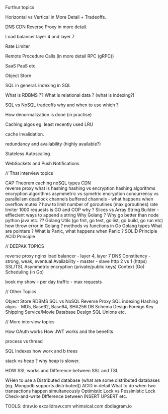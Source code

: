 Furthur topics 

Horizontal vs Vertical in More Detail + Tradeoffs. 

DNS CDN Reverse Proxy in more detail.

Load balancer layer 4 and layer 7 

Rate Limiter 

Remote Procedure Calls (in more detail RPC (gRPC))

SaaS PaaS etc. 

Object Store 

SQL in general. indexing in SQL 

What is RDBMS ?? What is relational data ? (what is indexing?)

SQL vs NoSQL tradeoffs why and when to use which ?

How denormalization is done (in practise)

Caching algos eg. least recently used LRU

cache invalidation.

redundancy and availability (highly available?)

Stateless Autoscaling

WebSockets and Push Notifications


// That interview topics 

CAP Theorem
caching 
noSQL types 
CDN  
reverse proxy 
what is hashing 
hashing vs encryption 
hashing algorithms 
encryption algorithms 
asymmetric vs symetric encryption 
concurrency vs parallelism 
deadlock 
channels 
buffered channels - what happens when overflow 
mutex ?
how to limit number of goroutines (max goroutines)
rate limiter 1000 requests 
is GO and OOP why ?
Slices vs Array 
String Builder - effiecient ways to append a string
Why Golang ? Why go better than node python java etc. ??
Golang Utils (go fmt, go test, go list, go build, go run etc)
how throw error in Golang ?
methods vs functions in Go 
Golang types 
What are pointers ? 
What is Panic, what happens when Panic ?
SOLID Principle 
ACID Principle

// DEEPAK TOPICS 

reverse proxy 
nginx 
load balancer - layer 4, layer 7 
DNS 
Constitency - strong, weak, eventual 
Availability - master - slave 
http 2 vs 1 (https)
SSL/TSL 
Asymmetric encryption (private/public keys)
Context (Go)
Scheduling (in Go)

book my show - per day traffic - max requests

// Other Topics 

Object Store 
RDBMS 
SQL vs NoSQL 
Reverse Proxy 
SQL indexing 
Hashing algos - MD5, Base62, Base64, SHA256
DB Schema Design 
Foreign Key 
Shipping Service/Movie Database Design 
SQL Unions etc. 

// More interview topics 

How OAuth works 
How JWT works and the benefits 

process vs thread 

SQL Indexes how work and b trees 

stack vs heap ? why heap is slower. 

HOW SSL works and Difference between SSL and TSL 

WHen to use a Distributed database (what are some distributed databases (eg. Mongodb supports distributed))
ACID in detail 
What to do when two transactions happen simultaneously 
Optimistic Lock vs Pessimistic Lock 
Check-and-write 
DIfference between INSERT UPSERT etc. 

TOOLS: 
    draw.io 
    excalidraw.com
    whimsical.com
    dbdiagram.io
